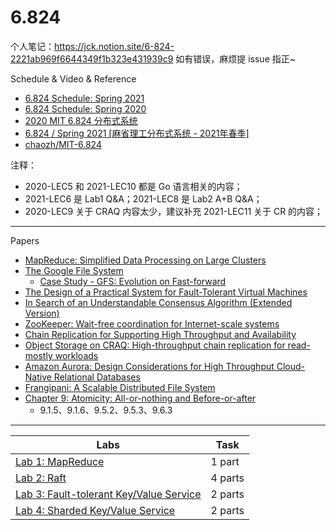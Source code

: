 # 6.824

个人笔记：https://jck.notion.site/6-824-2221ab969f6644349f1b323e431939c9 如有错误，麻烦提 issue 指正~


Schedule & Video & Reference
- [6.824 Schedule: Spring 2021](http://nil.csail.mit.edu/6.824/2021/schedule.html)
- [6.824 Schedule: Spring 2020](http://nil.csail.mit.edu/6.824/2020/schedule.html)
- [2020 MIT 6.824 分布式系统](https://www.bilibili.com/video/BV1R7411t71W)
- [6.824 / Spring 2021 [麻省理工分布式系统 - 2021年春季]](https://www.bilibili.com/video/BV16f4y1z7kn)
- [chaozh/MIT-6.824](https://github.com/chaozh/MIT-6.824)


注释：
- 2020-LEC5 和 2021-LEC10 都是 Go 语言相关的内容；
- 2021-LEC6 是 Lab1 Q&A；2021-LEC8 是 Lab2 A+B Q&A；
- 2020-LEC9 关于 CRAQ 内容太少，建议补充 2021-LEC11 关于 CR 的内容； 


---


Papers
- [MapReduce: Simplified Data Processing on Large Clusters](https://pdos.csail.mit.edu/6.824/papers/mapreduce.pdf)
- [The Google File System](http://nil.csail.mit.edu/6.824/2021/papers/gfs.pdf)
  - [Case Study - GFS: Evolution on Fast-forward](https://queue.acm.org/detail.cfm?id=1594206)
- [The Design of a Practical System for Fault-Tolerant Virtual Machines](http://nil.csail.mit.edu/6.824/2021/papers/vm-ft.pdf)
- [In Search of an Understandable Consensus Algorithm (Extended Version)](http://nil.csail.mit.edu/6.824/2021/papers/raft-extended.pdf)
- [ZooKeeper: Wait-free coordination for Internet-scale systems](http://nil.csail.mit.edu/6.824/2021/papers/zookeeper.pdf)
- [Chain Replication for Supporting High Throughput and Availability](http://nil.csail.mit.edu/6.824/2021/papers/cr-osdi04.pdf)
- [Object Storage on CRAQ: High-throughput chain replication for read-mostly workloads](http://nil.csail.mit.edu/6.824/2020/papers/craq.pdf)
- [Amazon Aurora: Design Considerations for High Throughput Cloud-Native Relational Databases](http://nil.csail.mit.edu/6.824/2020/papers/aurora.pdf)
- [Frangipani: A Scalable Distributed File System](http://nil.csail.mit.edu/6.824/2020/papers/thekkath-frangipani.pdf)
- [Chapter 9: Atomicity: All-or-nothing and Before-or-after](https://ocw.mit.edu/resources/res-6-004-principles-of-computer-system-design-an-introduction-spring-2009/online-textbook/)
  - 9.1.5、9.1.6、9.5.2、9.5.3、9.6.3


---


Labs                                                                                                   | Task
-------------------------------------------------------------------------------------------------------|--------------------------
[Lab 1: MapReduce](http://nil.csail.mit.edu/6.824/2021/labs/lab-mr.html)                               | 1 part
[Lab 2: Raft](http://nil.csail.mit.edu/6.824/2021/labs/lab-raft.html)                                  | 4 parts
[Lab 3: Fault-tolerant Key/Value Service](http://nil.csail.mit.edu/6.824/2021/labs/lab-kvraft.html)    | 2 parts
[Lab 4: Sharded Key/Value Service](http://nil.csail.mit.edu/6.824/2021/labs/lab-shard.html)            | 2 parts
